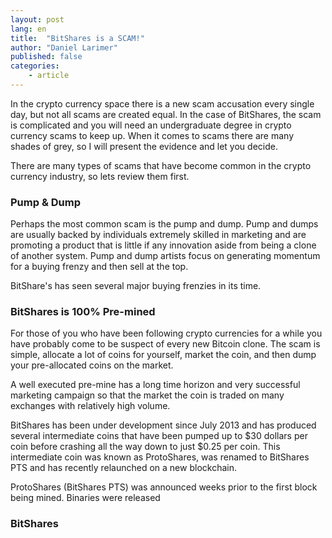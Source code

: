 ```yaml
---
layout: post
lang: en
title:  "BitShares is a SCAM!"
author: "Daniel Larimer"
published: false
categories: 
    - article
---
```


In the crypto currency space there is a new scam accusation every single day, but 
not all scams are created equal.   In the case of BitShares, the scam is complicated
and you will need an undergraduate degree in crypto currency scams to keep up.  When 
it comes to scams there are many shades of grey, so I will present the evidence and
let you decide.

There are many types of scams that have become common in the crypto currency industry, so
lets review them first. 

### Pump & Dump 

Perhaps the most common scam is the pump and dump.  Pump and dumps are usually backed by
individuals extremely skilled in marketing and are promoting a product that is little if
any innovation aside from being a clone of another system.   Pump and dump artists focus
on generating momentum for a buying frenzy and then sell at the top.  

BitShare's has seen several major buying frenzies in its time.  

### BitShares is 100% Pre-mined 

For those of you who have been following crypto currencies for a while you have 
probably come to be suspect of every new Bitcoin clone.  The scam is simple, allocate
a lot of coins for yourself, market the coin, and then dump your pre-allocated coins on
the market.   

A well executed pre-mine has a long time horizon and very successful marketing campaign so
that the market the coin is traded on many exchanges with relatively high volume.  

BitShares has been under development since July 2013 and has produced several intermediate 
coins that have been pumped up to $30 dollars per coin before crashing all the way down to
just $0.25 per coin.  This intermediate coin was known as ProtoShares, was renamed to
BitShares PTS and has recently relaunched on a new blockchain.  

ProtoShares (BitShares PTS) was announced weeks prior to the first block being mined. Binaries 
were released 

### BitShares 



